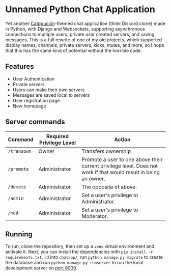 # Unnamed Python Chat Application
Yet another [Catppuccin](https://catppuccin.com/)-themed chat application (think Discord clone) made in Python, with Django and Websockets, supporting asynchronous connections to multiple users, private user created servers, and saving messages. This is a full rewrite of one of my old projects, which supported display names, channels, private servers, kicks, mutes, and more, so I hope that this has the same kind of potential without the horrible code.

## Features
+ User Authentication
+ Private servers
+ Users can make their own servers
+ Messages are saved local to servers
+ User registration page
+ New homepage

## Server commands
| Command     | Required Privilege Level | Action             |
|-------------|--------------------------|--------------------|
| `/transown` | Owner | Transfers ownership |
| `/promote`  | Administrator | Promote a user to one above their current privilege level. Does not work if that would result in being an owner. |
| `/demote`   | Administrator            | The opposite of above.|
| `/admin`    | Administrator | Set a user's privilege to Administrator. |
| `/mod`      | Administrator | Set a user's privilege to Moderator. |


## Running
To run, clone the repository, then set up a `venv` virtual environment and activate it. Next, you can install the dependencies with `pip install -r requirements.txt`, `cd` into `chatapp/`, run `python manage.py migrate` to create the database and run `python manage.py runserver` to run the local development server on [port 8000](http://localhost:8000).

